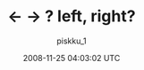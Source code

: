 ---
title: '&lt;-  -&gt; ? left, right?'
posts: 13
hash: 'ztBF1yyu'
author: 'piskku_1'
date: 2008-11-25 04:03:02 UTC
sources:
  - https://tokipona.yahoogroups.narkive.com/ztBF1yyu
---